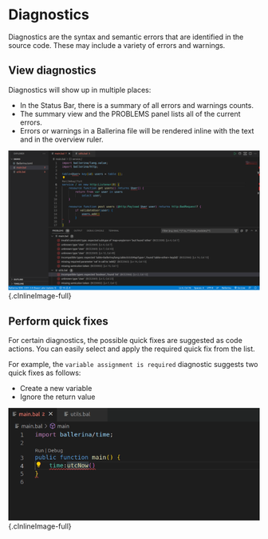 # Diagnostics

Diagnostics are the syntax and semantic errors that are identified in the source code. These may include a variety of errors and warnings. 

## View diagnostics

Diagnostics will show up in multiple places:

* In the Status Bar, there is a summary of all errors and warnings counts.
* The summary view and the PROBLEMS panel lists all of the current errors.
* Errors or warnings in a Ballerina file will be rendered inline with the text and in the overview ruler.

![Diagnostics](../img/edit-the-code/diagnostics/diagnostics.png){.cInlineImage-full}

## Perform quick fixes

For certain diagnostics, the possible quick fixes are suggested as code actions. You can easily select and apply the required quick fix from the list. 

For example, the `variable assignment is required` diagnostic suggests two quick fixes as follows: 
- Create a new variable
- Ignore the return value

![Quickfixes](../img/edit-the-code/diagnostics/quickfixes.gif){.cInlineImage-full}
